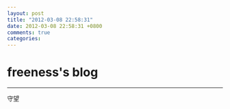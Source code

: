 ```yaml
---
layout: post
title: "2012-03-08 22:58:31"
date: 2012-03-08 22:58:31 +0800
comments: true
categories: 
---
```


# freeness's blog

----------

>
守望